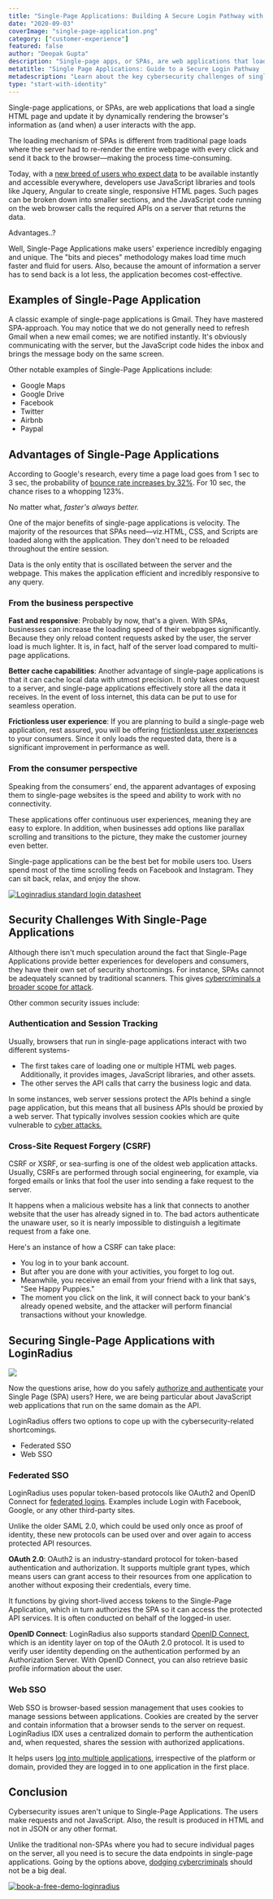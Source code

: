 ```yaml
---
title: "Single-Page Applications: Building A Secure Login Pathway with LoginRadius"
date: "2020-09-03"
coverImage: "single-page-application.png"
category: ["customer-experience"]
featured: false 
author: "Deepak Gupta"
description: "Single-page apps, or SPAs, are web applications that load and update a single HTML page by dynamically rendering details from the browser as (and when) a user interacts with the programme."
metatitle: "Single Page Applications: Guide to a Secure Login Pathway | LoginRadius"
metadescription: "Learn about the key cybersecurity challenges of single-page applications (SPAs). Find out how you can secure single-page apps with LoginRadius."
type: "start-with-identity"
---
```


Single-page applications, or SPAs, are web applications that load a single HTML page and update it by dynamically rendering the browser's information as (and when) a user interacts with the app.

The loading mechanism of SPAs is different from traditional page loads where the server had to re-render the entire webpage with every click and send it back to the browser—making the process time-consuming.

Today, with a [new breed of users who expect data](https://www.loginradius.com/single-page-deployment/) to be available instantly and accessible everywhere, developers use JavaScript libraries and tools like Jquery, Angular to create single, responsive HTML pages. Such pages can be broken down into smaller sections, and the JavaScript code running on the web browser calls the required APIs on a server that returns the data.

Advantages..?

Well, Single-Page Applications make users' experience incredibly engaging and unique. The "bits and pieces" methodology makes load time much faster and fluid for users. Also, because the amount of information a server has to send back is a lot less, the application becomes cost-effective. 

## Examples of Single-Page Application 

A classic example of single-page applications is Gmail. They have mastered SPA-approach. You may notice that we do not generally need to refresh Gmail when a new email comes; we are notified instantly. It's obviously communicating with the server, but the JavaScript code hides the inbox and brings the message body on the same screen. 

Other notable examples of Single-Page Applications include: 

- Google Maps
- Google Drive
- Facebook
- Twitter
- Airbnb
- Paypal

## Advantages of Single-Page Applications

According to Google's research, every time a page load goes from 1 sec to 3 sec, the probability of [bounce rate increases by 32%](https://www.thinkwithgoogle.com/marketing-resources/data-measurement/mobile-page-speed-new-industry-benchmarks/). For 10 sec, the chance rises to a whopping 123%. 

No matter what, _faster's always better._ 

One of the major benefits of single-page applications is velocity. The majority of the resources that SPAs need—viz.HTML, CSS, and Scripts are loaded along with the application. They don't need to be reloaded throughout the entire session. 

Data is the only entity that is oscillated between the server and the webpage. This makes the application efficient and incredibly responsive to any query. 

### From the business perspective 

**Fast and responsive**: Probably by now, that's a given. With SPAs, businesses can increase the loading speed of their webpages significantly. Because they only reload content requests asked by the user, the server load is much lighter. It is, in fact, half of the server load compared to multi-page applications.

**Better cache capabilities**: Another advantage of single-page applications is that it can cache local data with utmost precision. It only takes one request to a server, and single-page applications effectively store all the data it receives. In the event of loss internet, this data can be put to use for seamless operation. 

**Frictionless user experience**: If you are planning to build a single-page web application, rest assured, you will be offering [frictionless user experiences](https://www.loginradius.com/customer-experience-solutions/) [](https://www.loginradius.com/customer-experience-solutions/) to your consumers. Since it only loads the requested data, there is a significant improvement in performance as well. 

### From the consumer perspective 

Speaking from the consumers' end, the apparent advantages of exposing them to single-page websites is the speed and ability to work with no connectivity. 

These applications offer continuous user experiences, meaning they are easy to explore. In addition, when businesses add options like parallax scrolling and transitions to the picture, they make the customer journey even better.

Single-page applications can be the best bet for mobile users too. Users spend most of the time scrolling feeds on Facebook and Instagram. They can sit back, relax, and enjoy the show.

[![Loginradius standard login datasheet](LoginRadius-Standard-Login-Datasheet.png)](https://www.loginradius.com/resource/loginradius-ciam-standard-login/)

## Security Challenges With Single-Page Applications

Although there isn't much speculation around the fact that Single-Page Applications provide better experiences for developers and consumers, they have their own set of security shortcomings. For instance, SPAs cannot be adequately scanned by traditional scanners. This gives [cybercriminals a broader scope for attack](https://www.loginradius.com/blog/2020/05/cyber-threats-business-risk-covid-19/).

Other common security issues include:

### Authentication and Session Tracking

Usually, browsers that run in single-page applications interact with two different systems- 

- The first takes care of loading one or multiple HTML web pages. Additionally, it provides images, JavaScript libraries, and other assets.
- The other serves the API calls that carry the business logic and data.

In some instances, web server sessions protect the APIs behind a single page application, but this means that all business APIs should be proxied by a web server. That typically involves session cookies which are quite vulnerable to [cyber attacks.](https://www.loginradius.com/blog/2019/10/cybersecurity-attacks-business/)

### Cross-Site Request Forgery (CSRF)

CSRF or XSRF, or sea-surfing is one of the oldest web application attacks. Usually, CSRFs are performed through social engineering, for example, via forged emails or links that fool the user into sending a fake request to the server.

It happens when a malicious website has a link that connects to another website that the user has already signed in to. The bad actors authenticate the unaware user, so it is nearly impossible to distinguish a legitimate request from a fake one. 

Here's an instance of how a CSRF can take place:

- You log in to your bank account. 
- But after you are done with your activities, you forget to log out.
- Meanwhile, you receive an email from your friend with a link that says, "See Happy Puppies."
- The moment you click on the link, it will connect back to your bank's already opened website, and the attacker will perform financial transactions without your knowledge. 

## Securing Single-Page Applications with LoginRadius

![](single-page-app-2.png)

Now the questions arise, how do you safely [authorize and authenticate](https://www.loginradius.com/blog/2020/06/authentication-vs-authorization-infographic/#:~:text=Though%20both%20the%20terms%20sound,to%20perform%20a%20specific%20function.) your Single Page (SPA) users? Here, we are being particular about JavaScript web applications that run on the same domain as the API.

LoginRadius offers two options to cope up with the cybersecurity-related shortcomings. 

- Federated SSO
- Web SSO

### Federated SSO

LoginRadius uses popular token-based protocols like OAuth2 and OpenID Connect for [federated logins](https://www.loginradius.com/federated-sso/). Examples include Login with Facebook, Google, or any other third-party sites.

Unlike the older SAML 2.0, which could be used only once as proof of identity, these new protocols can be used over and over again to access protected API resources. 

**OAuth 2.0**: OAuth2 is an industry-standard protocol for token-based authentication and authorization. It supports multiple grant types, which means users can grant access to their resources from one application to another without exposing their credentials, every time.

It functions by giving short-lived access tokens to the Single-Page Application, which in turn authorizes the SPA so it can access the protected API services. It is often conducted on behalf of the logged-in user.

**OpenID Connect**: LoginRadius also supports standard [OpenID Connect](https://www.loginradius.com/compliance-list/openid/), which is an identity layer on top of the OAuth 2.0 protocol. It is used to verify user identity depending on the authentication performed by an Authorization Server. With OpenID Connect, you can also retrieve basic profile information about the user.

### Web SSO

Web SSO is browser-based session management that uses cookies to manage sessions between applications. Cookies are created by the server and contain information that a browser sends to the server on request. LoginRadius IDX uses a centralized domain to perform the authentication and, when requested, shares the session with authorized applications.

It helps users [log into multiple applications](https://www.loginradius.com/blog/2019/11/benefits-single-sign-on-sso/), irrespective of the platform or domain, provided they are logged in to one application in the first place. 

## Conclusion 

Cybersecurity issues aren't unique to Single-Page Applications. The users make requests and not JavaScript. Also, the result is produced in HTML and not in JSON or any other format. 

Unlike the traditional non-SPAs where you had to secure individual pages on the server, all you need is to secure the data endpoints in single-page applications. Going by the options above, [dodging cybercriminals](https://www.loginradius.com/blog/2019/12/digital-privacy-best-practices/) should not be a big deal.

[![book-a-free-demo-loginradius](Book-a-free-demo-request-1024x310.png)](https://www.loginradius.com/book-a-demo/)
